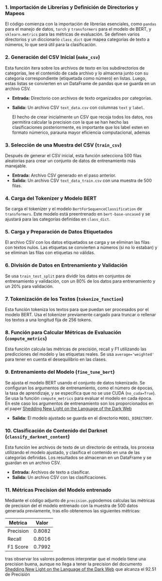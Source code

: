 
### 1. **Importación de Librerías y Definición de Directorios y Mapeos**

El código comienza con la importación de librerías esenciales, como `pandas` para el manejo de datos, `torch` y `transformers` para el modelo de BERT, y `sklearn.metrics` para las métricas de evaluación. Se definen varios directorios y un diccionario `class_dict` que mapea categorías de texto a números, lo que será útil para la clasificación.

### 2. **Generación del CSV Inicial (`make_csv`)**

Esta función itera sobre los archivos de texto en los subdirectorios de categorías, lee el contenido de cada archivo y lo almacena junto con su categoría correspondiente (etiquetada como número) en listas. Luego, estas listas se convierten en un DataFrame de pandas que se guarda en un archivo CSV.

- **Entrada:** Directorio con archivos de texto organizados por categorías.
- **Salida:** Un archivo CSV `text_data.csv` con columnas `text` y `label`.

	El hecho de crear inicialmente un CSV que recoja todos los datos, nos permitira calcular la precision con la que se han hecho las clasificaciones posteriormente, es importante que los label esten en formato númerico, parauna mayor eficiencia computacional, ademas

### 3. **Selección de una Muestra del CSV (`train_csv`)**

Después de generar el CSV inicial, esta función selecciona 500 filas aleatorias para crear un conjunto de datos de entrenamiento más manejable. 

- **Entrada:** Archivo CSV generado en el paso anterior.
- **Salida:** Un archivo CSV `text_data_train.csv` con una muestra de 500 filas.

### 4. **Carga del Tokenizer y Modelo BERT**

Se carga el tokenizer y el modelo `BertForSequenceClassification` de `transformers`. Este modelo está preentrenado en `bert-base-uncased` y se ajustará para las categorías definidas en `class_dict`.

### 5. **Carga y Preparación de Datos Etiquetados**

El archivo CSV con los datos etiquetados se carga y se eliminan las filas con textos nulos. Las etiquetas se convierten a números (si no lo estaban) y se eliminan las filas con etiquetas no válidas.

### 6. **División de Datos en Entrenamiento y Validación**

Se usa `train_test_split` para dividir los datos en conjuntos de entrenamiento y validación, con un 80% de los datos para entrenamiento y un 20% para validación.

### 7. **Tokenización de los Textos (`tokenize_function`)**

Esta función tokeniza los textos para que puedan ser procesados por el modelo BERT. Usa el tokenizer previamente cargado para truncar o rellenar los textos a una longitud fija de 256 tokens.

### 8. **Función para Calcular Métricas de Evaluación (`compute_metrics`)**

Esta función calcula las métricas de precisión, recall y F1 utilizando las predicciones del modelo y las etiquetas reales. Se usa `average='weighted'` para tener en cuenta el desequilibrio en las clases.

### 9. **Entrenamiento del Modelo (`fine_tune_bert`)**

Se ajusta el modelo BERT usando el conjunto de datos tokenizado. Se configuran los argumentos de entrenamiento, como el número de épocas, la tasa de aprendizaje, y se especifica que no se use CUDA (`no_cuda=True`). Se usa la función `compute_metrics` para evaluar el modelo en cada época. En este caso los argumentos de entrenamiento son los proporcionados en el paper  [Shedding New Light on the Language of the Dark Web](https://aclanthology.org/2022.naacl-main.412.pdf)

- **Salida:** El modelo ajustado se guarda en el directorio `MODEL_DIRECTORY`.

### 10. **Clasificación de Contenido del Darknet (`classify_darknet_content`)**

Esta función lee archivos de texto de un directorio de entrada, los procesa utilizando el modelo ajustado, y clasifica el contenido en una de las categorías definidas. Los resultados se almacenan en un DataFrame y se guardan en un archivo CSV.

- **Entrada:** Archivos de texto a clasificar.
- **Salida:** Un archivo CSV con las clasificaciones.


### 11. **Métricas Precision del Modelo entrenado**

Mediante el código adjunto de `precision.py`podemos calculas las métricas de precision del el modelo entrenado con la muestra de 500 datos generada previamente, tras ello obtenemos las siguientes métricas:

| Metrica   | Valor  |
| --------- | ------ |
| Precision | 0.8082 |
| Recall    | 0.8016 |
| F1 Score  | 0.7992 |

tras observar los valores podemos interpretar que el modelo tiene una precision buena, aunque no llega a tener la precision del documento  [Shedding New Light on the Language of the Dark Web](https://aclanthology.org/2022.naacl-main.412.pdf) que alcanza el 92.51 de Precisión

